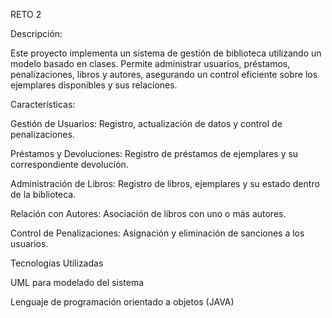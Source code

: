RETO 2

Descripción:

Este proyecto implementa un sistema de gestión de biblioteca utilizando un modelo basado en clases. Permite administrar usuarios, préstamos, penalizaciones, libros y autores, asegurando un control eficiente sobre los ejemplares disponibles y sus relaciones.

Características:

Gestión de Usuarios: Registro, actualización de datos y control de penalizaciones.

Préstamos y Devoluciones: Registro de préstamos de ejemplares y su correspondiente devolución.

Administración de Libros: Registro de libros, ejemplares y su estado dentro de la biblioteca.

Relación con Autores: Asociación de libros con uno o más autores.

Control de Penalizaciones: Asignación y eliminación de sanciones a los usuarios.

Tecnologías Utilizadas

UML para modelado del sistema

Lenguaje de programación orientado a objetos (JAVA)
